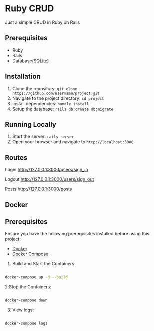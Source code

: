 # Ruby CRUD

Just a simple CRUD in Ruby on Rails

## Prerequisites

- Ruby
- Rails
- Database(SQLite)

## Installation

1. Clone the repository: `git clone https://github.com/username/project.git`
2. Navigate to the project directory: `cd project`
3. Install dependencies: `bundle install`
4. Setup the database: `rails db:create db:migrate`

## Running Locally

1. Start the server: `rails server`
2. Open your browser and navigate to `http://localhost:3000`

## Routes

Login
http://127.0.0.1:3000/users/sign_in

Logout
http://127.0.0.1:3000/users/sign_out

Posts
http://127.0.0.1:3000/posts

## Docker

## Prerequisites

Ensure you have the following prerequisites installed before using this project:

- [Docker](https://docs.docker.com/get-docker/)
- [Docker Compose](https://docs.docker.com/compose/install/)

1. Build and Start the Containers:

```bash

docker-compose up -d --build

```

2.Stop the Containers:

```bash

docker-compose down

```

3. View logs:

```bash

docker-compose logs

```
